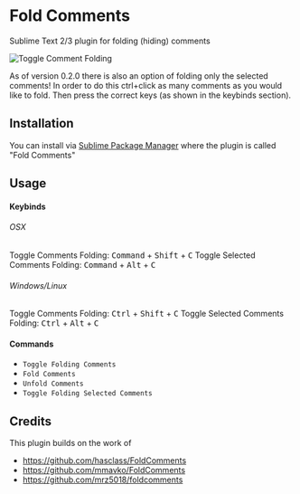 # Fold Comments

Sublime Text 2/3 plugin for folding (hiding) comments

![Toggle Comment Folding](https://raw.github.com/oskarols/foldcomments/master/foldcomments.gif)

As of version 0.2.0 there is also an option of folding only the selected comments!  In order to do this ctrl+click as many comments as you would like to fold.  Then press the correct keys (as shown in the keybinds section).

## Installation

You can install via [Sublime Package Manager](https://sublime.wbond.net/) where the plugin is called "Fold Comments"


## Usage

#### Keybinds

###### OSX
Toggle Comments Folding: <kbd>Command</kbd> + <kbd>Shift</kbd> + <kbd>C</kbd>
Toggle Selected Comments Folding: <kbd>Command</kbd> + <kbd>Alt</kbd> + <kbd>C</kbd>

###### Windows/Linux
Toggle Comments Folding: <kbd>Ctrl</kbd> + <kbd>Shift</kbd> + <kbd>C</kbd>
Toggle Selected Comments Folding: <kbd>Ctrl</kbd> + <kbd>Alt</kbd> + <kbd>C</kbd>

#### Commands

* `Toggle Folding Comments`
* `Fold Comments`
* `Unfold Comments`
* `Toggle Folding Selected Comments`


## Credits

This plugin builds on the work of
- https://github.com/hasclass/FoldComments
- https://github.com/mmavko/FoldComments
- https://github.com/mrz5018/foldcomments
